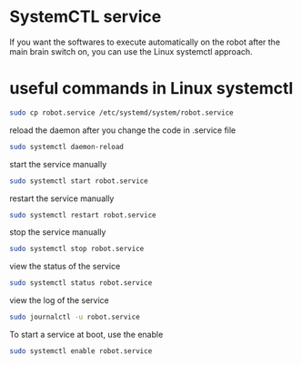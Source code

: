 # SystemCTL service
If you want the softwares to execute automatically on the robot after the main brain switch on, you can use the Linux systemctl approach. 

# useful commands in Linux systemctl

``` bash
sudo cp robot.service /etc/systemd/system/robot.service
```

reload the daemon after you change the code in .service file
``` bash
sudo systemctl daemon-reload
```

start the service manually
``` bash
sudo systemctl start robot.service
``` 

restart the service manually
``` bash
sudo systemctl restart robot.service
``` 

stop the service manually
``` bash
sudo systemctl stop robot.service
``` 

view the status of the service
``` bash
sudo systemctl status robot.service
```

view the log of the service
``` bash
sudo journalctl -u robot.service
```

To start a service at boot, use the enable
``` bash
sudo systemctl enable robot.service
``` 
